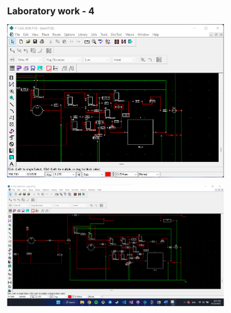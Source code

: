 ## Laboratory work - 4

![Sample player](pictures/lab4.png)

![Sample player](pictures/lab4_1.png)

